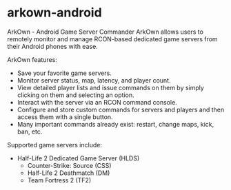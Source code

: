 arkown-android
==============

ArkOwn - Android Game Server Commander
ArkOwn allows users to remotely monitor and manage RCON-based dedicated game servers from their Android phones with ease.

ArkOwn features:
 * Save your favorite game servers.
 * Monitor server status, map, latency, and player count.
 * View detailed player lists and issue commands on them by simply clicking on them and selecting an option.
 * Interact with the server via an RCON command console.
 * Configure and store custom commands for servers and players and then access them with a single button.
 * Many important commands already exist: restart, change maps, kick, ban, etc.

Supported game servers include:
 * Half-Life 2 Dedicated Game Server (HLDS)
   - Counter-Strike: Source (CSS)
   - Half-Life 2 Deathmatch (DM)
   - Team Fortress 2 (TF2)

